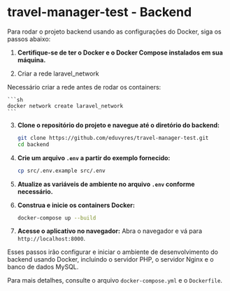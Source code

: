# travel-manager-test - Backend 

Para rodar o projeto backend usando as configurações do Docker, siga os passos abaixo:

1. **Certifique-se de ter o Docker e o Docker Compose instalados em sua máquina.**

2. Criar a rede laravel_network

Necessário criar a rede antes de rodar os containers:

    ```sh
    docker network create laravel_network
    ```

3. **Clone o repositório do projeto e navegue até o diretório do backend:**
    ```sh
    git clone https://github.com/eduvyres/travel-manager-test.git
    cd backend
    ```

4. **Crie um arquivo `.env` a partir do exemplo fornecido:**
    ```sh
    cp src/.env.example src/.env
    ```

5. **Atualize as variáveis de ambiente no arquivo `.env` conforme necessário.**

6. **Construa e inicie os containers Docker:**
    ```sh
    docker-compose up --build
    ```

7. **Acesse o aplicativo no navegador:**
    Abra o navegador e vá para `http://localhost:8000`.

Esses passos irão configurar e iniciar o ambiente de desenvolvimento do backend usando Docker, incluindo o servidor PHP, o servidor Nginx e o banco de dados MySQL.

Para mais detalhes, consulte o arquivo `docker-compose.yml` e o `Dockerfile`.
